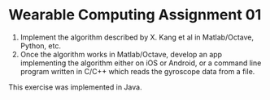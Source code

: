 # Wearable Computing Assignment 01
1. Implement the algorithm described by X. Kang et al in Matlab/Octave, Python, etc.
2. Once the algorithm works in Matlab/Octave, develop an app implementing the
   algorithm either on iOS or Android, or a command line program written in C/C++
   which reads the gyroscope data from a file.

This exercise was implemented in Java.
